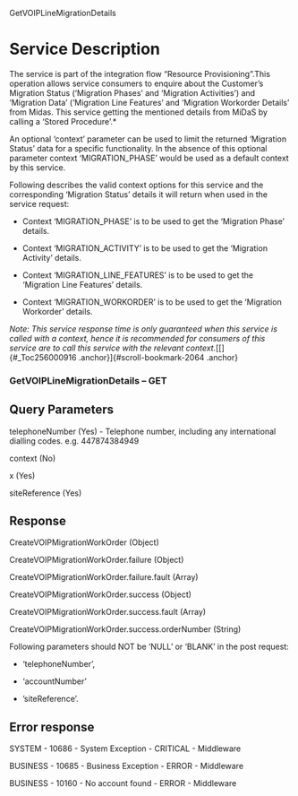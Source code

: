 GetVOIPLineMigrationDetails

Service Description
===================

The service is part of the integration flow “Resource
Provisioning”.This operation allows service consumers to enquire about
the Customer’s Migration Status (‘Migration Phases’ and ‘Migration
Activities’) and ‘Migration Data’ (‘Migration Line Features’ and
‘Migration Workorder Details’ from Midas. This service getting the
mentioned details from MiDaS by calling a ‘Stored Procedure’.*

An optional ‘context’ parameter can be used to limit the returned
‘Migration Status’ data for a specific functionality. In the absence of
this optional parameter context ‘MIGRATION\_PHASE’ would be used as a
default context by this service.

Following describes the valid context options for this service and the
corresponding ‘Migration Status’ details it will return when used in the
service request:

-   Context ‘MIGRATION\_PHASE’ is to be used to get the ‘Migration
    Phase’ details.

-   Context ‘MIGRATION\_ACTIVITY’ is to be used to get the ‘Migration
    Activity’ details.

-   Context ‘MIGRATION\_LINE\_FEATURES’ is to be used to get the
    ‘Migration Line Features’ details.

-   Context ‘MIGRATION\_WORKORDER’ is to be used to get the ‘Migration
    Workorder’ details.

*Note: This service response time is only guaranteed when this service
is called with a context, hence it is recommended for consumers of this
service are to call this service with the relevant
context.*[[]{#_Toc256000916 .anchor}]{#scroll-bookmark-2064 .anchor}


### GetVOIPLineMigrationDetails – GET
Query Parameters
--------

  telephoneNumber        (Yes) -   Telephone number, including any international dialling codes. e.g. 447874384949
  
  context       (No) 
  
  x   (Yes) 
  
  siteReference   (Yes) 

Response
--------

  CreateVOIPMigrationWorkOrder        (Object)
  
  CreateVOIPMigrationWorkOrder.failure      (Object)
  
  CreateVOIPMigrationWorkOrder.failure.fault      (Array)
  
  CreateVOIPMigrationWorkOrder.success        (Object)
  
  CreateVOIPMigrationWorkOrder.success.fault    (Array)
  
  CreateVOIPMigrationWorkOrder.success.orderNumber   (String)

Following parameters should NOT be ‘NULL’ or ‘BLANK’ in the post
request:

-   ‘telephoneNumber’,

-   ‘accountNumber’

-   ’siteReference’.

Error response
--------------

  
  SYSTEM  -    10686   -   System Exception  -   CRITICAL  -     Middleware
  
  BUSINESS -  10685    -  Business Exception -  ERROR      -   Middleware

  BUSINESS -  10160    -  No account found -  ERROR      -   Middleware
